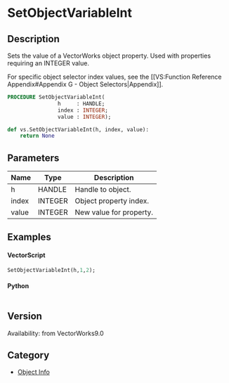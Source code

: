 # SetObjectVariableInt

## Description
Sets the value of a VectorWorks object property. Used with properties requiring an INTEGER value.

For specific object selector index values, see the [[VS:Function Reference Appendix#Appendix G - Object Selectors|Appendix]].

```pascal
PROCEDURE SetObjectVariableInt(
				h     : HANDLE;
				index : INTEGER;
				value : INTEGER);
```

```python
def vs.SetObjectVariableInt(h, index, value):
    return None
```

## Parameters
|Name|Type|Description|
|---|---|---|
|h|HANDLE|Handle to object.|
|index|INTEGER|Object property index.|
|value|INTEGER|New value for property.|

## Examples
#### VectorScript ####
```pascal
SetObjectVariableInt(h,1,2);
```
#### Python ####
```python

```

## Version
Availability: from VectorWorks9.0

## Category
* [Object Info](../Categories/Object%20Info.md)
